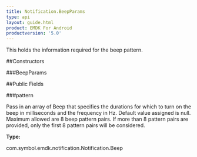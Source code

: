 ```yaml
---
title: Notification.BeepParams
type: api
layout: guide.html
product: EMDK For Android
productversion: '5.0'
---
```



This holds the information required for the beep pattern.

##Constructors

###BeepParams



##Public Fields

###pattern

Pass in an array of Beep that specifies the durations for which to turn on the beep in milliseconds and the frequency in Hz. 
 Default value assigned is null. Maximum allowed are 8 beep pattern pairs. If more than 8 pattern pairs are provided, only the first 8 pattern pairs will be considered.

**Type:**

com.symbol.emdk.notification.Notification.Beep





